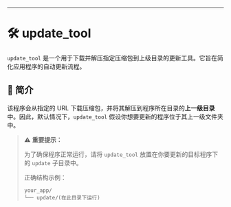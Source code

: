 ---

# 🛠️ update_tool

`update_tool` 是一个用于下载并解压指定压缩包到上级目录的更新工具。它旨在简化应用程序的自动更新流程。

## 📌 简介

该程序会从指定的 URL 下载压缩包，并将其解压到程序所在目录的**上一级目录**中。因此，默认情况下，`update_tool` 假设你想要更新的程序位于其上一级文件夹中。

> ⚠️ **重要提示：**
>
> 为了确保程序正常运行，请将 `update_tool` 放置在你要更新的目标程序下的 `update` 子目录中。
>
> 正确结构示例：
> ```
> your_app/
> └── update/(在此目录下运行)
> ```
